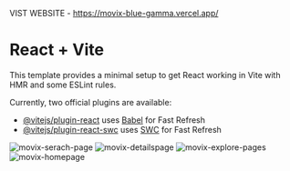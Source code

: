 VIST WEBSITE - https://movix-blue-gamma.vercel.app/

# React + Vite

This template provides a minimal setup to get React working in Vite with HMR and some ESLint rules.

Currently, two official plugins are available:

- [@vitejs/plugin-react](https://github.com/vitejs/vite-plugin-react/blob/main/packages/plugin-react/README.md) uses [Babel](https://babeljs.io/) for Fast Refresh
- [@vitejs/plugin-react-swc](https://github.com/vitejs/vite-plugin-react-swc) uses [SWC](https://swc.rs/) for Fast Refresh

![movix-serach-page](https://github.com/Deepak6440/movix/assets/59681582/83756810-7d2f-4372-98d8-8820b89324bd)
![movix-detailspage](https://github.com/Deepak6440/movix/assets/59681582/026726fa-f6f6-4273-98d4-48e2e25889fa)
![movix-explore-pages](https://github.com/Deepak6440/movix/assets/59681582/6b612889-a87e-4c12-8163-d769e5d3fae0)
![movix-homepage](https://github.com/Deepak6440/movix/assets/59681582/8d1698a4-0ac1-49e2-8500-aae92ba88c24)
